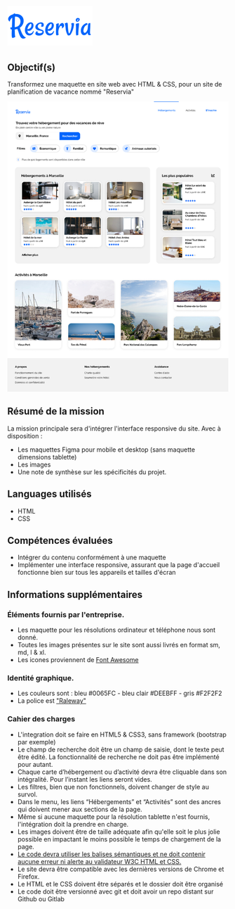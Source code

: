 # ![Logo Reservia](img/logo/Reservia.svg)

## Objectif(s)
Transformez une maquette en site web avec HTML & CSS, pour un site de planification de vacance nommé "Reservia"

![maquette web reservia](./img/models/Desktop.png)

## Résumé de la mission
La mission principale sera d'intégrer l'interface responsive du site. 
Avec à disposition : 
- Les maquettes Figma pour mobile et desktop (sans maquette dimensions tablette)
- Les images 
- Une note de synthèse sur les spécificités du projet.

## Languages utilisés
- HTML
- CSS

## Compétences évaluées
- Intégrer du contenu conformément à une maquette
- Implémenter une interface responsive, assurant que la page d'accueil fonctionne bien sur tous les appareils et tailles d'écran

## Informations supplémentaires

### Éléments fournis par l'entreprise.
- Les maquette pour les résolutions ordinateur et téléphone nous sont donné.
- Toutes les images présentes sur le site sont aussi livrés en format sm, md, l & xl.
- Les icones proviennent de [Font Awesome](https://fontawesome.com/)

### Identité graphique.
- Les couleurs sont : bleu #0065FC - bleu clair #DEEBFF - gris #F2F2F2
- La police est ["Raleway"](https://fonts.google.com/specimen/Raleway)

### Cahier des charges
- L'integration doit se faire en HTML5 & CSS3, sans framework (bootstrap par exemple)
- Le champ de recherche doit être un champ de saisie, dont le texte peut être édité. La fonctionnalité de recherche ne doit pas être implémenté pour autant.
- Chaque carte d’hébergement ou d’activité devra être cliquable dans son intégralité. Pour l’instant les liens seront vides.
- Les filtres, bien que non fonctionnels, doivent changer de style au survol.
- Dans le menu, les liens “Hébergements” et “Activités” sont des ancres qui doivent mener aux sections de la page.
- Même si aucune maquette pour la résolution tablette n'est fournis, l'intégration doit la prendre en charge.
- Les images doivent être de taille adéquate afin qu'elle soit le plus jolie possible en impactant le moins possible le temps de chargement de la page.
- [Le code devra utiliser les balises sémantiques et ne doit contenir aucune erreur ni alerte au validateur W3C HTML et CSS.](https://validator.w3.org)
- Le site devra être compatible avec les dernières versions de Chrome et Firefox.
- Le HTML et le CSS doivent être séparés et le dossier doit être organisé
- Le code doit être versionné avec git et doit avoir un repo distant sur Github ou Gitlab
